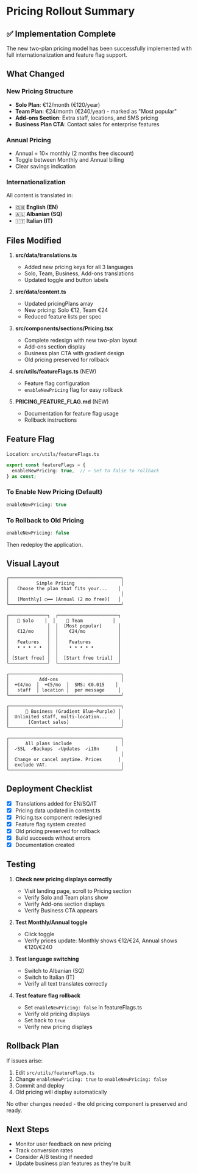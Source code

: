 # Pricing Rollout Summary

## ✅ Implementation Complete

The new two-plan pricing model has been successfully implemented with full internationalization and feature flag support.

## What Changed

### New Pricing Structure
- **Solo Plan**: €12/month (€120/year)
- **Team Plan**: €24/month (€240/year) - marked as "Most popular"
- **Add-ons Section**: Extra staff, locations, and SMS pricing
- **Business Plan CTA**: Contact sales for enterprise features

### Annual Pricing
- Annual = 10× monthly (2 months free discount)
- Toggle between Monthly and Annual billing
- Clear savings indication

### Internationalization
All content is translated in:
- 🇬🇧 **English (EN)**
- 🇦🇱 **Albanian (SQ)**
- 🇮🇹 **Italian (IT)**

## Files Modified

1. **src/data/translations.ts**
   - Added new pricing keys for all 3 languages
   - Solo, Team, Business, Add-ons translations
   - Updated toggle and button labels

2. **src/data/content.ts**
   - Updated pricingPlans array
   - New pricing: Solo €12, Team €24
   - Reduced feature lists per spec

3. **src/components/sections/Pricing.tsx**
   - Complete redesign with new two-plan layout
   - Add-ons section display
   - Business plan CTA with gradient design
   - Old pricing preserved for rollback

4. **src/utils/featureFlags.ts** (NEW)
   - Feature flag configuration
   - `enableNewPricing` flag for easy rollback

5. **PRICING_FEATURE_FLAG.md** (NEW)
   - Documentation for feature flag usage
   - Rollback instructions

## Feature Flag

Location: `src/utils/featureFlags.ts`

```typescript
export const featureFlags = {
  enableNewPricing: true,  // ← Set to false to rollback
} as const;
```

### To Enable New Pricing (Default)
```typescript
enableNewPricing: true
```

### To Rollback to Old Pricing
```typescript
enableNewPricing: false
```

Then redeploy the application.

## Visual Layout

```
┌─────────────────────────────────────────┐
│          Simple Pricing                 │
│   Choose the plan that fits your...    │
│                                         │
│   [Monthly] ◯━━ [Annual (2 mo free)]   │
└─────────────────────────────────────────┘

┌──────────────┐  ┌──────────────────────┐
│   🧍 Solo    │  │    👥 Team           │
│              │  │  [Most popular]      │
│   €12/mo     │  │    €24/mo            │
│              │  │                      │
│   Features   │  │    Features          │
│   • • • • •  │  │    • • • • •         │
│              │  │                      │
│ [Start free] │  │  [Start free trial]  │
└──────────────┘  └──────────────────────┘

┌─────────────────────────────────────────┐
│           Add-ons                       │
│  +€4/mo  │  +€5/mo  │  SMS: €0.015    │
│   staff  │ location │  per message     │
└─────────────────────────────────────────┘

┌─────────────────────────────────────────┐
│      🏢 Business (Gradient Blue→Purple) │
│  Unlimited staff, multi-location...    │
│       [Contact sales]                   │
└─────────────────────────────────────────┘

┌─────────────────────────────────────────┐
│      All plans include                  │
│  ✓SSL  ✓Backups  ✓Updates  ✓i18n      │
│                                         │
│  Change or cancel anytime. Prices      │
│  exclude VAT.                           │
└─────────────────────────────────────────┘
```

## Deployment Checklist

- [x] Translations added for EN/SQ/IT
- [x] Pricing data updated in content.ts
- [x] Pricing.tsx component redesigned
- [x] Feature flag system created
- [x] Old pricing preserved for rollback
- [x] Build succeeds without errors
- [x] Documentation created

## Testing

1. **Check new pricing displays correctly**
   - Visit landing page, scroll to Pricing section
   - Verify Solo and Team plans show
   - Verify Add-ons section displays
   - Verify Business CTA appears

2. **Test Monthly/Annual toggle**
   - Click toggle
   - Verify prices update: Monthly shows €12/€24, Annual shows €120/€240

3. **Test language switching**
   - Switch to Albanian (SQ)
   - Switch to Italian (IT)
   - Verify all text translates correctly

4. **Test feature flag rollback**
   - Set `enableNewPricing: false` in featureFlags.ts
   - Verify old pricing displays
   - Set back to `true`
   - Verify new pricing displays

## Rollback Plan

If issues arise:
1. Edit `src/utils/featureFlags.ts`
2. Change `enableNewPricing: true` to `enableNewPricing: false`
3. Commit and deploy
4. Old pricing will display automatically

No other changes needed - the old pricing component is preserved and ready.

## Next Steps

- Monitor user feedback on new pricing
- Track conversion rates
- Consider A/B testing if needed
- Update business plan features as they're built

